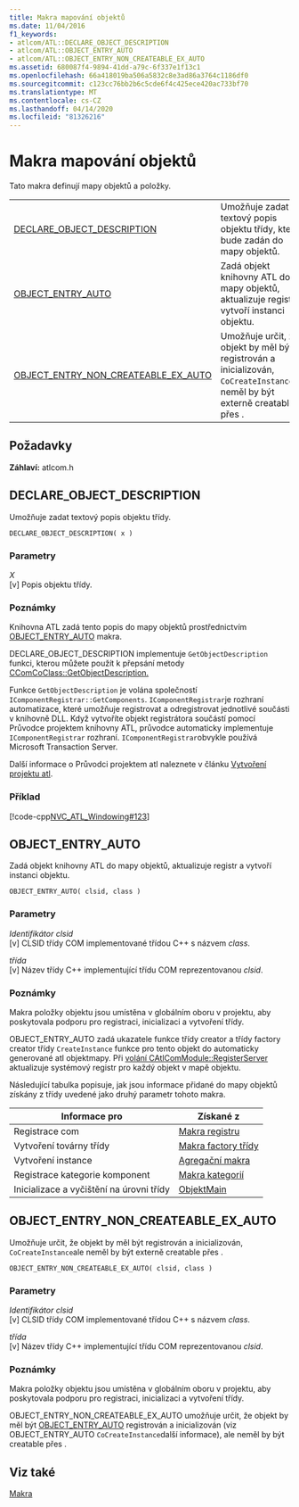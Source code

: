 ```yaml
---
title: Makra mapování objektů
ms.date: 11/04/2016
f1_keywords:
- atlcom/ATL::DECLARE_OBJECT_DESCRIPTION
- atlcom/ATL::OBJECT_ENTRY_AUTO
- atlcom/ATL::OBJECT_ENTRY_NON_CREATEABLE_EX_AUTO
ms.assetid: 680087f4-9894-41dd-a79c-6f337e1f13c1
ms.openlocfilehash: 66a418019ba506a5832c8e3ad86a3764c1186df0
ms.sourcegitcommit: c123cc76bb2b6c5cde6f4c425ece420ac733bf70
ms.translationtype: MT
ms.contentlocale: cs-CZ
ms.lasthandoff: 04/14/2020
ms.locfileid: "81326216"
---
```

# <a name="object-map-macros"></a>Makra mapování objektů

Tato makra definují mapy objektů a položky.

|||
|-|-|
|[DECLARE_OBJECT_DESCRIPTION](#declare_object_description)|Umožňuje zadat textový popis objektu třídy, který bude zadán do mapy objektů.|
|[OBJECT_ENTRY_AUTO](#object_entry_auto)|Zadá objekt knihovny ATL do mapy objektů, aktualizuje registr a vytvoří instanci objektu.|
|[OBJECT_ENTRY_NON_CREATEABLE_EX_AUTO](#object_entry_non_createable_ex_auto)|Umožňuje určit, že objekt by měl být registrován a inicializován, `CoCreateInstance`ale neměl by být externě creatable přes .|

## <a name="requirements"></a>Požadavky

**Záhlaví:** atlcom.h

## <a name="declare_object_description"></a><a name="declare_object_description"></a>DECLARE_OBJECT_DESCRIPTION

Umožňuje zadat textový popis objektu třídy.

```
DECLARE_OBJECT_DESCRIPTION( x )
```

### <a name="parameters"></a>Parametry

*X*<br/>
[v] Popis objektu třídy.

### <a name="remarks"></a>Poznámky

Knihovna ATL zadá tento popis do mapy objektů prostřednictvím [OBJECT_ENTRY_AUTO](#object_entry_auto) makra.

DECLARE_OBJECT_DESCRIPTION implementuje `GetObjectDescription` funkci, kterou můžete použít k přepsání metody [CComCoClass::GetObjectDescription.](ccomcoclass-class.md#getobjectdescription)

Funkce `GetObjectDescription` je volána společností `IComponentRegistrar::GetComponents`. `IComponentRegistrar`je rozhraní automatizace, které umožňuje registrovat a odregistrovat jednotlivé součásti v knihovně DLL. Když vytvoříte objekt registrátora součástí pomocí Průvodce projektem knihovny ATL, průvodce automaticky implementuje `IComponentRegistrar` rozhraní. `IComponentRegistrar`obvykle používá Microsoft Transaction Server.

Další informace o Průvodci projektem atl naleznete v článku [Vytvoření projektu atl](../../atl/reference/creating-an-atl-project.md).

### <a name="example"></a>Příklad

[!code-cpp[NVC_ATL_Windowing#123](../../atl/codesnippet/cpp/object-map-macros_1.h)]

## <a name="object_entry_auto"></a><a name="object_entry_auto"></a>OBJECT_ENTRY_AUTO

Zadá objekt knihovny ATL do mapy objektů, aktualizuje registr a vytvoří instanci objektu.

```
OBJECT_ENTRY_AUTO( clsid, class )
```

### <a name="parameters"></a>Parametry

*Identifikátor clsid*<br/>
[v] CLSID třídy COM implementované třídou C++ s názvem *class*.

*třída*<br/>
[v] Název třídy C++ implementující třídu COM reprezentovanou *clsid*.

### <a name="remarks"></a>Poznámky

Makra položky objektu jsou umístěna v globálním oboru v projektu, aby poskytovala podporu pro registraci, inicializaci a vytvoření třídy.

OBJECT_ENTRY_AUTO zadá ukazatele funkce třídy creator a třídy factory creator třídy `CreateInstance` funkce pro tento objekt do automaticky generované atl objektmapy. Při [volání CAtlComModule::RegisterServer](catlcommodule-class.md#registerserver) aktualizuje systémový registr pro každý objekt v mapě objektu.

Následující tabulka popisuje, jak jsou informace přidané do mapy objektů získány z třídy uvedené jako druhý parametr tohoto makra.

|Informace pro|Získané z|
|---------------------|-------------------|
|Registrace com|[Makra registru](../../atl/reference/registry-macros.md)|
|Vytvoření továrny třídy|[Makra factory třídy](../../atl/reference/aggregation-and-class-factory-macros.md)|
|Vytvoření instance|[Agregační makra](../../atl/reference/aggregation-and-class-factory-macros.md)|
|Registrace kategorie komponent|[Makra kategorií](../../atl/reference/category-macros.md)|
|Inicializace a vyčištění na úrovni třídy|[ObjektMain](ccomobjectrootex-class.md#objectmain)|

## <a name="object_entry_non_createable_ex_auto"></a><a name="object_entry_non_createable_ex_auto"></a>OBJECT_ENTRY_NON_CREATEABLE_EX_AUTO

Umožňuje určit, že objekt by měl být registrován a inicializován, `CoCreateInstance`ale neměl by být externě creatable přes .

```
OBJECT_ENTRY_NON_CREATEABLE_EX_AUTO( clsid, class )
```

### <a name="parameters"></a>Parametry

*Identifikátor clsid*<br/>
[v] CLSID třídy COM implementované třídou C++ s názvem *class*.

*třída*<br/>
[v] Název třídy C++ implementující třídu COM reprezentovanou *clsid*.

### <a name="remarks"></a>Poznámky

Makra položky objektu jsou umístěna v globálním oboru v projektu, aby poskytovala podporu pro registraci, inicializaci a vytvoření třídy.

OBJECT_ENTRY_NON_CREATEABLE_EX_AUTO umožňuje určit, že objekt by měl být [OBJECT_ENTRY_AUTO](#object_entry_auto) registrován a inicializován (viz OBJECT_ENTRY_AUTO `CoCreateInstance`další informace), ale neměl by být creatable přes .

## <a name="see-also"></a>Viz také

[Makra](../../atl/reference/atl-macros.md)
